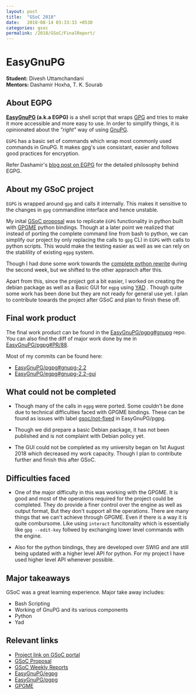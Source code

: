 ```yaml
---
layout: post
title:  "GSoC 2018"
date:   2018-08-14 03:33:33 +0530
categories: gsoc
permalink: /2018/GSoC/FinalReport/
---
```


# EasyGnuPG

**Student:** Divesh Uttamchandani  
**Mentors:** Dashamir Hoxha, T. K. Sourab

## About EGPG

**[EasyGnuPG][egpg] (a.k.a EGPG)** is a shell script that wraps [GPG]
and tries to make it more accessible and more easy to use.
In order to simplify things, it is opinionated about the _"right"_ way of using [GnuPG][GPG].

`EGPG` has a basic set of commands which wrap most commonly used commands in GnuPG.
It makes gpg's use consistant, easier and follows good practices for encryption.

Refer Dashamir's [blog post on EGPG][egpg-blog] for the detailed philosophy behind EGPG.

## About my GSoC project

`EGPG` is wrapped around `gpg` and calls it internally. This makes it sensitive to the changes
in `gpg` commandline interface and hence unstable.

My inital [GSoC proposal][gsoc-proposal] was to replicate `EGPG` functionality in python
built with [GPGME] python bindings. Though at a later point we realized that instead of porting
the complete command line from bash to python, we can simplify our project by only replacing
the calls to `gpg` CLI in `EGPG` with calls to python scripts.
This would make the testing easier as well as we can rely on the stablility of existing `egpg` system.

Though I had done some work towards the [complete python rewrite][pgpg-click]  during the second week,
but we shifted to the other appraoch after this.

Apart from this, since the project got a bit easier, I worked on creating
the debian package as well as a Basic GUI for `egpg` using [YAD] . Though quite some work has
been done but they are not ready for general use yet. I plan to contribute
towards the project after GSoC and plan to finish these off.

## Final work product

The final work product can be found in the [EasyGnuPG/pgpg#gnupg][pgpg] repo.
You can also find the diff of major work done by me in [EasyGnuPG/pgpg#PR/88][final-pr].

Most of my commits can be found here:
- [EasyGnuPG/pgpg#gnupg-2.2]
- [EasyGnuPG/egpg#gnupg-2.2-gui]

## What could not be completed

- Though many of the calls in `egpg` were ported. Some couldn't be done due to technical difficulties
  faced with GPGME bindings.
  These can be found as issues with label [gsoc/not-fixed] in EasyGnuPG/pgpg.

- Though we did prepare a basic Debian package, it has not been published and is not complaint with
  Debian policy yet.
  
- The GUI could not be completed as my university began on 1st August 2018 which decreased my work capacity.
  Though I plan to contribute further and finish this after GSoC.


## Difficulties faced
- One of the major difficulty in this was working with the GPGME.
  It is good and most of the operations required for the project could be completed.
  They do provide a finer control over the engine as well as output format,
  But they don't support all the operations. There are many things that we can't achieve through
  GPGME. Even if there is a way it is quite combursome. Like using `interact` funcitonality which 
  is essentially like `gpg --edit-key` follwed by exchanging lower level commands with the engine.
  
 - Also for the python bindings, they are developed over SWIG and are still being updated with a 
   higher level API for python. For my project I have used higher level API whenever possible.

## Major takeaways

GSoC was a great learning experience. Major take away includes:
- Bash Scripting
- Working of GnuPG and its various components
- Python
- Yad

## Relevant links

- [Project link on GSoC portal][gsoc-abstract]
- [GSoC Proposal][gsoc-proposal]
- [GSoC Weekly Reports][gsoc-reports] 
- [EasyGnuPG/egpg][egpg]
- [EasyGnuPG/pgpg][pgpg]
- [GPGME]


[egpg]: https://github.com/dashohoxha/egpg
[GPG]: https://www.gnupg.org/
[gsoc-proposal]: https://docs.google.com/document/d/10VjhTyWqr_HDGRFm5i0jO5VIN38ISDIMkl_flHz37tg/
[GPGME]: https://gnupg.org/software/gpgme/index.html
[pgpg-click]: https://github.com/EasyGnuPG/pgpg/tree/using-click
[YAD]: http://smokey01.com/yad/
[egpg-blog]: http://dashohoxha.fs.al/easy-gnupg-presentation/
[pgpg]: https://github.com/EasyGnuPG/pgpg
[final-pr]: https://github.com/EasyGnuPG/pgpg/pull/88
[EasyGnuPG/pgpg#gnupg-2.2]: https://github.com/EasyGnuPG/pgpg/commits/gnupg-2.2?author=diveshuttam
[EasyGnuPG/egpg#gnupg-2.2-gui]: https://github.com/EasyGnuPG/egpg/commits/gnupg-2.2-gui?author=diveshuttam
[gsoc/not-fixed]: https://github.com/EasyGnuPG/pgpg/labels/gsoc%2Fnot-fixed
[gsoc-reports]: https://github.com/diveshuttam/GSoC18
[gsoc-abstract]: https://summerofcode.withgoogle.com/projects/#6456724098121728
